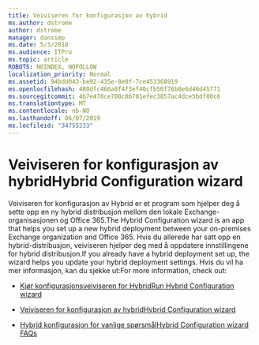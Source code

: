 ```yaml
---
title: Veiviseren for konfigurasjon av hybrid
ms.author: dstrome
author: dstrome
manager: dansimp
ms.date: 5/3/2018
ms.audience: ITPro
ms.topic: article
ROBOTS: NOINDEX, NOFOLLOW
localization_priority: Normal
ms.assetid: 94bdd043-be92-435e-8e0f-7ce453368919
ms.openlocfilehash: 480dfc466a8f4f3ef40cfb50f76b8e6d46d45771
ms.sourcegitcommit: 4b7e478ce700c0b781efec3857ac4dce5bdf00c6
ms.translationtype: MT
ms.contentlocale: nb-NO
ms.lasthandoff: 06/07/2019
ms.locfileid: "34755233"
---
```

# <a name="hybrid-configuration-wizard"></a><span data-ttu-id="1bd79-102">Veiviseren for konfigurasjon av hybrid</span><span class="sxs-lookup"><span data-stu-id="1bd79-102">Hybrid Configuration wizard</span></span>

<span data-ttu-id="1bd79-103">Veiviseren for konfigurasjon av Hybrid er et program som hjelper deg å sette opp en ny hybrid distribusjon mellom den lokale Exchange-organisasjonen og Office 365.</span><span class="sxs-lookup"><span data-stu-id="1bd79-103">The Hybrid Configuration wizard is an app that helps you set up a new hybrid deployment between your on-premises Exchange organization and Office 365.</span></span> <span data-ttu-id="1bd79-104">Hvis du allerede har satt opp en hybrid-distribusjon, veiviseren hjelper deg med å oppdatere innstillingene for hybrid distribusjon.</span><span class="sxs-lookup"><span data-stu-id="1bd79-104">If you already have a hybrid deployment set up, the wizard helps you update your hybrid deployment settings.</span></span> <span data-ttu-id="1bd79-105">Hvis du vil ha mer informasjon, kan du sjekke ut:</span><span class="sxs-lookup"><span data-stu-id="1bd79-105">For more information, check out:</span></span>
  
- [<span data-ttu-id="1bd79-106">Kjør konfigurasjonsveiviseren for Hybrid</span><span class="sxs-lookup"><span data-stu-id="1bd79-106">Run Hybrid Configuration wizard</span></span>](https://technet.microsoft.com/library/mt595788%28v=exchg.150%29.aspx)
    
- [<span data-ttu-id="1bd79-107">Veiviseren for konfigurasjon av hybrid</span><span class="sxs-lookup"><span data-stu-id="1bd79-107">Hybrid Configuration wizard</span></span>](https://technet.microsoft.com/library/hh529921%28v=exchg.150%29.aspx)
    
- [<span data-ttu-id="1bd79-108">Hybrid konfigurasjon for vanlige spørsmål</span><span class="sxs-lookup"><span data-stu-id="1bd79-108">Hybrid Configuration wizard FAQs</span></span>](https://technet.microsoft.com/library/mt488940%28v=exchg.150%29.aspx)
    

